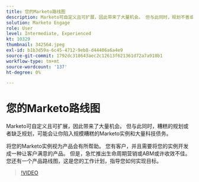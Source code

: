```yaml
---
title: 您的Marketo路线图
description: Marketo可自定义且可扩展，因此带来了大量机会。 但与此同时，规划不善或缺乏规划可能会导致……（请用60到160个字符描述）
solution: Marketo Engage
role: User
level: Intermediate, Experienced
kt: 10329
thumbnail: 342564.jpeg
exl-id: b1b3d59a-6c45-4712-9eb8-d44406a6a4e9
source-git-commit: 1792dc318643aec2c12613f621361d72a7a918b1
workflow-type: tm+mt
source-wordcount: '137'
ht-degree: 0%

---
```


# 您的Marketo路线图

Marketo可自定义且可扩展，因此带来了大量机会。 但与此同时，糟糕的规划或者缺乏规划，可能会让你陷入规模糟糕的Marketo实例和大量科技债务。

将您的Marketo实例视为产品会有所帮助。 您有客户，并且需要将您的实例开发成一种让客户满意的产品。 但是，急忙推出生命周期营销或ABM或许收效不佳。 您还有一个产品路线图，这是您的工作计划，指导您如何实现目标。

>[!VIDEO](https://video.tv.adobe.com/v/342564/?quality=12&learn=on)
